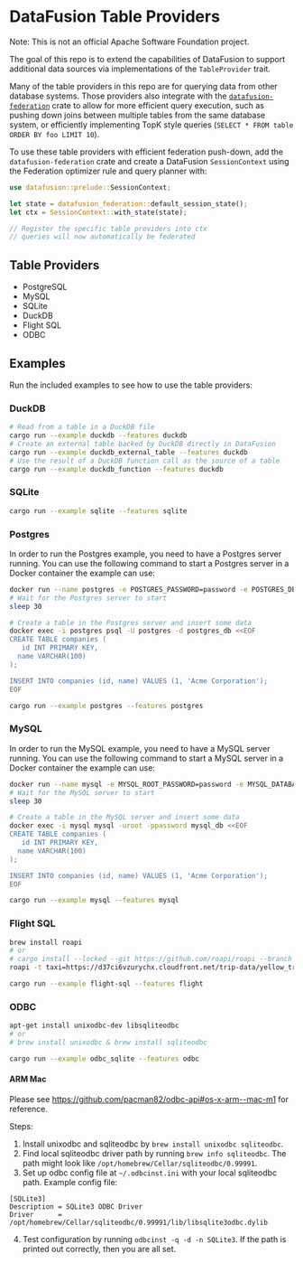 # DataFusion Table Providers

Note: This is not an official Apache Software Foundation project.

The goal of this repo is to extend the capabilities of DataFusion to support additional data sources via implementations of the `TableProvider` trait.

Many of the table providers in this repo are for querying data from other database systems. Those providers also integrate with the [`datafusion-federation`](https://github.com/datafusion-contrib/datafusion-federation/) crate to allow for more efficient query execution, such as pushing down joins between multiple tables from the same database system, or efficiently implementing TopK style queries (`SELECT * FROM table ORDER BY foo LIMIT 10`).

To use these table providers with efficient federation push-down, add the `datafusion-federation` crate and create a DataFusion `SessionContext` using the Federation optimizer rule and query planner with:

```rust
use datafusion::prelude::SessionContext;

let state = datafusion_federation::default_session_state();
let ctx = SessionContext::with_state(state);

// Register the specific table providers into ctx
// queries will now automatically be federated
```

## Table Providers

- PostgreSQL
- MySQL
- SQLite
- DuckDB
- Flight SQL
- ODBC

## Examples

Run the included examples to see how to use the table providers:

### DuckDB

```bash
# Read from a table in a DuckDB file
cargo run --example duckdb --features duckdb
# Create an external table backed by DuckDB directly in DataFusion
cargo run --example duckdb_external_table --features duckdb
# Use the result of a DuckDB function call as the source of a table
cargo run --example duckdb_function --features duckdb
```

### SQLite

```bash
cargo run --example sqlite --features sqlite
```

### Postgres

In order to run the Postgres example, you need to have a Postgres server running. You can use the following command to start a Postgres server in a Docker container the example can use:

```bash
docker run --name postgres -e POSTGRES_PASSWORD=password -e POSTGRES_DB=postgres_db -p 5432:5432 -d postgres:16-alpine
# Wait for the Postgres server to start
sleep 30

# Create a table in the Postgres server and insert some data
docker exec -i postgres psql -U postgres -d postgres_db <<EOF
CREATE TABLE companies (
   id INT PRIMARY KEY,
  name VARCHAR(100)
);

INSERT INTO companies (id, name) VALUES (1, 'Acme Corporation');
EOF
```

```bash
cargo run --example postgres --features postgres
```

### MySQL

In order to run the MySQL example, you need to have a MySQL server running. You can use the following command to start a MySQL server in a Docker container the example can use:

```bash
docker run --name mysql -e MYSQL_ROOT_PASSWORD=password -e MYSQL_DATABASE=mysql_db -p 3306:3306 -d mysql:9.0
# Wait for the MySQL server to start
sleep 30

# Create a table in the MySQL server and insert some data
docker exec -i mysql mysql -uroot -ppassword mysql_db <<EOF
CREATE TABLE companies (
   id INT PRIMARY KEY,
  name VARCHAR(100)
);

INSERT INTO companies (id, name) VALUES (1, 'Acme Corporation');
EOF
```

```bash
cargo run --example mysql --features mysql
```

### Flight SQL

```bash
brew install roapi
# or
# cargo install --locked --git https://github.com/roapi/roapi --branch main --bins roapi
roapi -t taxi=https://d37ci6vzurychx.cloudfront.net/trip-data/yellow_tripdata_2024-01.parquet &

cargo run --example flight-sql --features flight
```

### ODBC

```bash
apt-get install unixodbc-dev libsqliteodbc
# or
# brew install unixodbc & brew install sqliteodbc

cargo run --example odbc_sqlite --features odbc
```

#### ARM Mac

Please see https://github.com/pacman82/odbc-api#os-x-arm--mac-m1 for reference.

Steps:
1. Install unixodbc and sqliteodbc by `brew install unixodbc sqliteodbc`.
2. Find local sqliteodbc driver path by running `brew info sqliteodbc`. The path might look like `/opt/homebrew/Cellar/sqliteodbc/0.99991`.
3. Set up odbc config file at `~/.odbcinst.ini` with your local sqliteodbc path.
Example config file:
```
[SQLite3]
Description = SQLite3 ODBC Driver
Driver      = /opt/homebrew/Cellar/sqliteodbc/0.99991/lib/libsqlite3odbc.dylib
```
4. Test configuration by running `odbcinst -q -d -n SQLite3`. If the path is printed out correctly, then you are all set.
